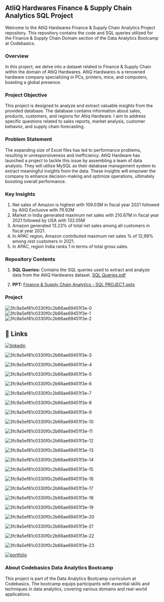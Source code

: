 ## AtliQ Hardwares Finance & Supply Chain Analytics SQL Project

Welcome to the AtliQ Hardwares Finance & Supply Chain Analytics Project repository. This repository contains the code and SQL queries utilized for the Finance & Supply Chain Domain section of the Data Analytics Bootcamp at Codebasics.


### Overview

In this project, we delve into a dataset related to Finance & Supply Chain within the domain of AtliQ Hardwares. AtliQ Hardwares is a renowned hardware company specializing in PCs, printers, mice, and computers, boasting a global presence. 

### Project Objective

This project is designed to analyze and extract valuable insights from the provided database. The database contains information about sales, products, customers, and regions for Atliq Hardware. I aim to address specific questions related to sales reports, market analysis, customer behavior, and supply chain forecasting.


### Problem Statement

The expanding size of Excel files has led to performance problems, resulting in unresponsiveness and inefficiency. AtliQ Hardware has launched a project to tackle this issue by assembling a team of data analysts. They will utilize MySQL as their database management system to extract meaningful insights from the data. These insights will empower the company to enhance decision-making and optimize operations, ultimately boosting overall performance.


### Key Insights

1. Net sales of Amazon is highest with 109.03M in fiscal year 2021 followed by AlliQ Exclusive with 79.92M
2. Market in India generated maximum net sales with 210.67M in fiscal year 2021 followed by USA with 132.05M
3. Amazon generated 13.23% of total net sales among all customers in fiscal year 2021.
4. In APAC region, Amazon contributed maximum net sales % of 12,99% among rest customers in 2021.
5. In APAC, region India ranks 1 in terms of total gross sales.


### Repository Contents

1. **SQL Queries:** Contains the SQL queries used to extract and analyze data from the AtliQ Hardwares dataset. [SQL Queries.pdf](https://github.com/YatinLokhande/SQl---Finance-Supply-Chain-Analytics/files/15214487/SQL.Queries.pdf)

2. **PPT:**  [Finance  & Supply Chain Analytics - SQL PROJECT.pptx](https://github.com/YatinLokhande/SQl---Finance-Supply-Chain-Analytics/files/15214488/Finance.Supply.Chain.Analytics.-.SQL.PROJECT.pptx)


### Project

![3fc9a5ef81c0330f0c2b66ae69451f3e-0](https://github.com/YatinLokhande/SQl---Finance-Supply-Chain-Analytics/assets/159231905/0a3a2fca-f6ae-4a23-b466-7de251052972)
![3fc9a5ef81c0330f0c2b66ae69451f3e-1](https://github.com/YatinLokhande/SQl---Finance-Supply-Chain-Analytics/assets/159231905/ca9a504b-3515-4052-9707-ad77539cac04)
![3fc9a5ef81c0330f0c2b66ae69451f3e-2](https://github.com/YatinLokhande/SQl---Finance-Supply-Chain-Analytics/assets/159231905/6e00ae8f-044e-4868-a45c-bf8e9127e0c9)




## 🔗 Links
[![linkedin](https://img.shields.io/badge/linkedin-0A66C2?style=for-the-badge&logo=linkedin&logoColor=white)](https://www.linkedin.com/in/yatinlokhande/)

![3fc9a5ef81c0330f0c2b66ae69451f3e-3](https://github.com/YatinLokhande/SQl---Finance-Supply-Chain-Analytics/assets/159231905/bfb7410a-5923-4733-85cf-4a40b25e1ce6)

![3fc9a5ef81c0330f0c2b66ae69451f3e-4](https://github.com/YatinLokhande/SQl---Finance-Supply-Chain-Analytics/assets/159231905/63954b50-5798-45f7-b895-facf00875a41)

![3fc9a5ef81c0330f0c2b66ae69451f3e-5](https://github.com/YatinLokhande/SQl---Finance-Supply-Chain-Analytics/assets/159231905/2c6e93e9-bf09-4c4d-94ea-31f539ea9afe)

![3fc9a5ef81c0330f0c2b66ae69451f3e-6](https://github.com/YatinLokhande/SQl---Finance-Supply-Chain-Analytics/assets/159231905/c7ee35eb-c2af-4c8e-b89b-e6449d260c08)

![3fc9a5ef81c0330f0c2b66ae69451f3e-7](https://github.com/YatinLokhande/SQl---Finance-Supply-Chain-Analytics/assets/159231905/f29086d0-2b96-45de-b374-0e1fe9ba113c)

![3fc9a5ef81c0330f0c2b66ae69451f3e-8](https://github.com/YatinLokhande/SQl---Finance-Supply-Chain-Analytics/assets/159231905/fa55f460-5f6b-44eb-b2fc-6613c3e1447d)

![3fc9a5ef81c0330f0c2b66ae69451f3e-9](https://github.com/YatinLokhande/SQl---Finance-Supply-Chain-Analytics/assets/159231905/cce2951b-2441-4a14-80cc-e7eb705a802e)

![3fc9a5ef81c0330f0c2b66ae69451f3e-10](https://github.com/YatinLokhande/SQl---Finance-Supply-Chain-Analytics/assets/159231905/5c1e57fd-2e1e-4329-bea0-0e0aa5f7e97b)

![3fc9a5ef81c0330f0c2b66ae69451f3e-11](https://github.com/YatinLokhande/SQl---Finance-Supply-Chain-Analytics/assets/159231905/ba797181-b99b-41f9-8243-943bd3d5bb87)


![3fc9a5ef81c0330f0c2b66ae69451f3e-12](https://github.com/YatinLokhande/SQl---Finance-Supply-Chain-Analytics/assets/159231905/120e76fd-4553-42e1-a5b7-795010ef9cae)

![3fc9a5ef81c0330f0c2b66ae69451f3e-13](https://github.com/YatinLokhande/SQl---Finance-Supply-Chain-Analytics/assets/159231905/2dac4f7d-ef1b-46ea-b8f2-6394c8a97a04)

![3fc9a5ef81c0330f0c2b66ae69451f3e-14](https://github.com/YatinLokhande/SQl---Finance-Supply-Chain-Analytics/assets/159231905/389b00fa-9c32-4936-bcaf-82aa937e180d)

![3fc9a5ef81c0330f0c2b66ae69451f3e-15](https://github.com/YatinLokhande/SQl---Finance-Supply-Chain-Analytics/assets/159231905/e79eacce-e09a-434b-b2e3-f7020372e004)

![3fc9a5ef81c0330f0c2b66ae69451f3e-16](https://github.com/YatinLokhande/SQl---Finance-Supply-Chain-Analytics/assets/159231905/41f48b9a-9dcc-43b8-ba47-770c3383f19b)

![3fc9a5ef81c0330f0c2b66ae69451f3e-17](https://github.com/YatinLokhande/SQl---Finance-Supply-Chain-Analytics/assets/159231905/6a5478d5-280e-4d8d-9063-cdd360b4002e)


![3fc9a5ef81c0330f0c2b66ae69451f3e-18](https://github.com/YatinLokhande/SQl---Finance-Supply-Chain-Analytics/assets/159231905/73c8fa34-4cd1-4c15-ba20-7af25fa059c2)

![3fc9a5ef81c0330f0c2b66ae69451f3e-19](https://github.com/YatinLokhande/SQl---Finance-Supply-Chain-Analytics/assets/159231905/2d7c8cf9-4991-425f-8804-28b6ceca73b1)

![3fc9a5ef81c0330f0c2b66ae69451f3e-20](https://github.com/YatinLokhande/SQl---Finance-Supply-Chain-Analytics/assets/159231905/867c15f4-97c3-45ff-aba1-a78efbea3ea0)

![3fc9a5ef81c0330f0c2b66ae69451f3e-21](https://github.com/YatinLokhande/SQl---Finance-Supply-Chain-Analytics/assets/159231905/73b2292c-40db-496a-a916-60a733415d40)

![3fc9a5ef81c0330f0c2b66ae69451f3e-22](https://github.com/YatinLokhande/SQl---Finance-Supply-Chain-Analytics/assets/159231905/149ee76e-1661-4750-872c-102ea4d7663e)

![3fc9a5ef81c0330f0c2b66ae69451f3e-23](https://github.com/YatinLokhande/SQl---Finance-Supply-Chain-Analytics/assets/159231905/be4d4f12-55ac-49ee-a06d-128ebd1d0b74)


[![portfolio](https://img.shields.io/badge/my_portfolio-000?style=for-the-badge&logo=ko-fi&logoColor=white)](https://codebasics.io/portfolio/Yatin-Govinda-Lokhande)



### About Codebasics Data Analytics Bootcamp

This project is part of the Data Analytics Bootcamp curriculum at Codebasics. The bootcamp equips participants with essential skills and techniques in data analytics, covering various domains and real-world applications.

